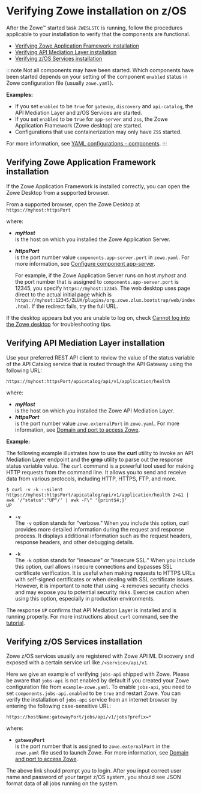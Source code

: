# Verifying Zowe installation on z/OS

After the Zowe&trade; started task `ZWESLSTC` is running, follow the procedures applicable to your installation to verify that the components are functional. 

- [Verifying Zowe Application Framework installation](#verifying-zowe-application-framework-installation)
- [Verifying API Mediation Layer installation](#verifying-api-mediation-layer-installation)
- [Verifying z/OS Services installation](#verifying-zos-services-installation)

:::note
Not all components may have been started. Which components have been started depends on your setting of the component `enabled` status in Zowe configuration file (usually `zowe.yaml`). 

**Examples:**
* If you set `enabled` to be `true` for `gateway`, `discovery` and `api-catalog`, the API Mediation Layer and z/OS Services are started.
* If you set `enabled` to be `true` for `app-server` and `zss`, the Zowe Application Framework (Zowe desktop) are started.
* Configurations that use containerization may only have `ZSS` started.

For more information, see [YAML configurations - components](../appendix/zowe-yaml-configuration#yaml-configurations---components).
:::

## Verifying Zowe Application Framework installation

If the Zowe Application Framework is installed correctly, you can open the Zowe Desktop from a supported browser.

From a supported browser, open the Zowe Desktop at `https://myhost:httpsPort`

where:

- **_myHost_**  
is the host on which you installed the Zowe Application Server.
- **_httpsPort_**  
is the port number value `components.app-server.port` in `zowe.yaml`. For more information, see [Configure component app-server](../appendix/zowe-yaml-configuration#configure-component-app-server).

  For example, if the Zowe Application Server runs on host _myhost_ and the port number that is assigned to `components.app-server.port` is 12345, you specify `https://myhost:12345`.  The web desktop uses page direct to the actual initial page which is `https://myhost:12345/ZLUX/plugins/org.zowe.zlux.bootstrap/web/index.html`. If the redirect fails, try the full URL.  

If the desktop appears but you are unable to log on, check [Cannot log into the Zowe desktop](../troubleshoot/app-framework/app-troubleshoot.md#cannot-log-in-to-the-zowe-desktop) for troubleshooting tips.


## Verifying API Mediation Layer installation

Use your preferred REST API client to review the value of the status variable of the API Catalog service that is routed through the API Gateway using the following URL:

```
https://myhost:httpsPort/apicatalog/api/v1/application/health
```

where: 

- **_myHost_**  
is the host on which you installed the Zowe API Mediation Layer.
- **_httpsPort_**  
is the port number value `zowe.externalPort` in `zowe.yaml`. For more information, see [Domain and port to access Zowe](../appendix/zowe-yaml-configuration#domain-and-port-to-access-zowe).

**Example:**

The following example illustrates how to use the **curl** utility to invoke an API Mediation Layer endpoint and the **grep** utility to parse out the response status variable value. The `curl` command is a powerful tool used for making HTTP requests from the command line. It allows you to send and receive data from various protocols, including HTTP, HTTPS, FTP, and more. 

```
$ curl -v -k --silent https://myhost:httpsPort/apicatalog/api/v1/application/health 2>&1 | awk '/"status":"UP"/' | awk -F\" '{print$4;}'
UP
```

-  **`-v`**  
The `-v` option stands for "verbose." When you include this option, curl provides more detailed information during the request and response process. It displays additional information such as the request headers, response headers, and other debugging details.

- **`-k`**  
The `-k` option stands for "insecure" or "insecure SSL." When you include this option, curl allows insecure connections and bypasses SSL certificate verification. It is useful when making requests to HTTPS URLs with self-signed certificates or when dealing with SSL certificate issues. However, it is important to note that using `-k` removes security checks and may expose you to potential security risks. Exercise caution when using this option, especially in production environments.

The response `UP` confirms that API Mediation Layer is installed and is running properly. For more instructions about `curl` command, see the [tutorial](https://curl.se/docs/manual.html).

## Verifying z/OS Services installation

Zowe z/OS services usually are registered with Zowe API ML Discovery and exposed with a certain service url like `/<service>/api/v1`.

Here we give an example of verifying `jobs-api` shipped with Zowe. Please be aware that `jobs-api` is not enabled by default if you created your Zowe configuration file from `example-zowe.yaml`. To enable `jobs-api`, you need to set `components.jobs-api.enabled` to be `true` and restart Zowe. You can verify the installation of `jobs-api` service from an internet browser by entering the following case-sensitive URL:

```
https://hostName:gatewayPort/jobs/api/v1/jobs?prefix=*
```

where: 

* **`gatewayPort`**  
is the port number that is assigned to `zowe.externalPort` in the `zowe.yaml` file used to launch Zowe. For more information, see [Domain and port to access Zowe](../appendix/zowe-yaml-configuration#domain-and-port-to-access-zowe).

The above link should prompt you to login. After you input correct user name and password of your target z/OS system, you should see JSON format data of all jobs running on the system.
